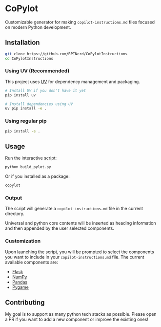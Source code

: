 # CoPylot

Customizable generator for making `copilot-instructions.md` files focused on modern Python development.

## Installation

```bash
git clone https://github.com/RPINerd/CoPylotInstructions
cd CoPylotInstructions
```

### Using UV (Recommended)

This project uses [UV](https://github.com/astral-sh/uv) for dependency management and packaging.

```bash
# Install UV if you don't have it yet
pip install uv

# Install dependencies using UV
uv pip install -e .
```

### Using regular pip

```bash
pip install -e .
```

## Usage

Run the interactive script:

```bash
python build_pylot.py
```

Or if you installed as a package:

```bash
copylot
```

### Output

The script will generate a `copilot-instructions.md` file in the current directory.

Universal and python core contents will be inserted as heading information and then appended by the user selected components.

### Customization

Upon launching the script, you will be prompted to select the components you want to include in your `copilot-instructions.md` file. The current available components are:

- [Flask](./libs/flask.md)
- [NumPy](./libs/numpy.md)
- [Pandas](./libs/pandas.md)
- [Pygame](./libs/pygame.md)

## Contributing

My goal is to support as many python tech stacks as possible. Please open a PR if you want to add a new component or improve the existing ones!
